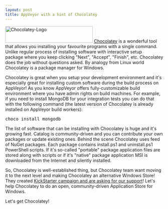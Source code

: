 ```yaml
---
layout: post
title: AppVeyor with a hint of Chocolatey
---
```


<img class="right" src="/assets/images/posts/chocolatey/chocolatey-logo.png" alt="Chocolatey-Logo" width="279" height="53">
<a href="http://chocolatey.org/">Chocolatey</a> is a wonderful tool that allows you installing your favourite programs with a single command. Unlike regular process of installing software with interactive setup package where you keep clicking "Next", "Accept", "Finish", etc. Chocolatey does the job without questions asked. By analogy from Linux world Chocolatey is a package manager for Windows.

Chocolatey is great when you setup your development environment and it's especially great for installing custom software during the build process on AppVeyor! As you know AppVeyor offers fully-customizable build environment where you have admin rights on build machines. For example, if you need to install MongoDB for your integration tests you can do that with the following command (the latest version of Chocolatey is already installed on AppVeyor build workers):
<pre>choco install mongodb</pre>
The list of software that can be installing with Chocolatey is huge and it's growing fast. Catalog is community-driven and you can contribute your own packages or update existing ones. Behind the scene Chocolatey uses feed of NuGet packages. Each package contains install.ps1 and uninstall.ps1 PowerShell scripts. If it's so-called "portable" package application files are stored along with scripts or if it's "native" package application MSI is downloaded from the Internet and silently installed.

So, Chocolatey is well-established thing, but Chocolatey team want moving it to the next level and making Chocolatey an alternative Windows Store! They created <a href="https://www.kickstarter.com/projects/ferventcoder/chocolatey-the-alternative-windows-store-like-yum">KickStarter campaign and are asking for our support</a>! Let's help Chocolatey to do an open, community-driven Application Store for Windows.

Let's get Chocolatey!
